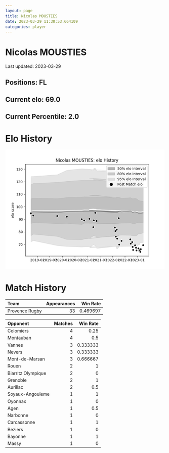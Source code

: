 ```yaml
---  
layout: page  
title: Nicolas MOUSTIES  
date: 2023-03-29 11:30:53.664109  
categories: player  
---
```

# Nicolas MOUSTIES


Last updated: 2023-03-29
## Positions: FL

## Current elo: 69.0

## Current Percentile: 2.0

# Elo History


![elo history](history_NicolasMOUSTIES.png)
# Match History


| Team           |   Appearances |   Win Rate |
|:---------------|--------------:|-----------:|
| Provence Rugby |            33 |   0.469697 |

| Opponent           |   Matches |   Win Rate |
|:-------------------|----------:|-----------:|
| Colomiers          |         4 |   0.25     |
| Montauban          |         4 |   0.5      |
| Vannes             |         3 |   0.333333 |
| Nevers             |         3 |   0.333333 |
| Mont-de-Marsan     |         3 |   0.666667 |
| Rouen              |         2 |   1        |
| Biarritz Olympique |         2 |   0        |
| Grenoble           |         2 |   1        |
| Aurillac           |         2 |   0.5      |
| Soyaux-Angouleme   |         1 |   1        |
| Oyonnax            |         1 |   0        |
| Agen               |         1 |   0.5      |
| Narbonne           |         1 |   0        |
| Carcassonne        |         1 |   1        |
| Beziers            |         1 |   0        |
| Bayonne            |         1 |   1        |
| Massy              |         1 |   0        |